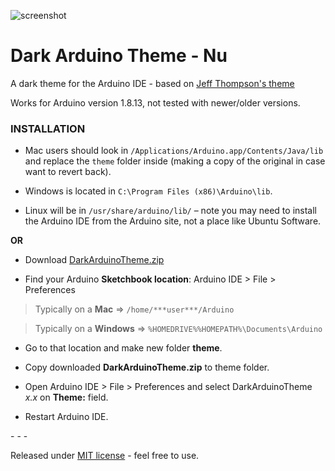 

![screenshot](https://raw.githubusercontent.com/RafaelSilva-RFS/Nu-DarkArduinoTheme/master/screenshot.png)

# Dark Arduino Theme - Nu

A dark theme for the Arduino IDE - based on [Jeff Thompson's theme](https://github.com/jeffThompson/DarkArduinoTheme)

Works for Arduino version 1.8.13, not tested with newer/older versions.


### INSTALLATION

* Mac users should look in `/Applications/Arduino.app/Contents/Java/lib` and replace the `theme` folder inside (making a copy of the original in case want to revert back).

* Windows is located in `C:\Program Files (x86)\Arduino\lib`.

* Linux will be in `/usr/share/arduino/lib/` – note you may need to install the Arduino IDE from the Arduino site, not a place like Ubuntu Software.

**OR**

* Download [DarkArduinoTheme.zip](https://github.com/RafaelSilva-RFS/DarkArduinoTheme-Nu/blob/main/DarkArduinoTheme-Nu.zip?raw=true)

* Find your Arduino **Sketchbook location**: Arduino IDE > File > Preferences

> Typically on a **Mac** => `/home/***user***/Arduino`

> Typically on a **Windows** => `%HOMEDRIVE%%HOMEPATH%\Documents\Arduino`

* Go to that location and make new folder **theme**.

* Copy downloaded **DarkArduinoTheme.zip** to theme folder.
  
* Open Arduino IDE > File > Preferences and select DarkArduinoTheme *x.x* on **Theme:** field.

* Restart Arduino IDE.

\-  \-  \-

Released under [MIT license](https://github.com/RafaelSilva-RFS/DarkArduinoTheme-Nu/blob/main/LICENSE) - feel free to use.
